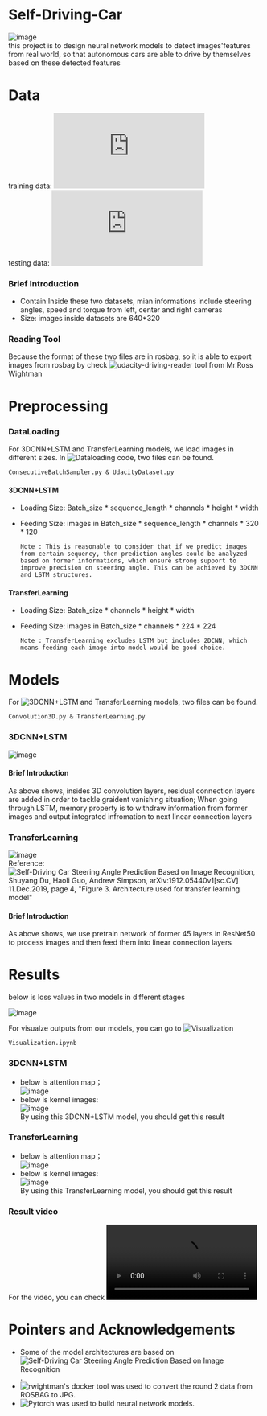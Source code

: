 # Self-Driving-Car
![image](https://github.com/FangLintao/Self-Driving-Car/blob/master/images/introduction.png)  
this project is to design neural network models to detect images'features from real world, so that autonomous cars are able to drive by themselves based on these detected features
# Data
training data: ![Ch2_002](https://github.com/udacity/self-driving-car/blob/master/datasets/CH2/Ch2_002.tar.gz.torrent)  
testing data: ![Ch2_001](https://github.com/udacity/self-driving-car/blob/master/datasets/CH2/Ch2_001.tar.gz.torrent)
### Brief Introduction
* Contain:Inside these two datasets, mian informations include steering angles, speed and torque from left, center and right cameras  
* Size: images inside datasets are 640*320  
### Reading Tool
Because the format of these two files are in rosbag, so it is able to export images from rosbag by check ![udacity-driving-reader tool](https://github.com/rwightman/udacity-driving-reader) from Mr.Ross Wightman 
# Preprocessing
### DataLoading
For 3DCNN+LSTM and TransferLearning models, we load images in different sizes. In ![Dataloading code](https://github.com/FangLintao/Self-Driving-Car/tree/master/DataLoading), two files can be found.

    ConsecutiveBatchSampler.py & UdacityDataset.py

#### 3DCNN+LSTM
* Loading Size: Batch_size * sequence_length * channels * height * width  
* Feeding Size: images in Batch_size * sequence_length * channels * 320 * 120   

      Note : This is reasonable to consider that if we predict images from certain sequency, then prediction angles could be analyzed based on former informations, which ensure strong support to improve precision on steering angle. This can be achieved by 3DCNN and LSTM structures.  

#### TransferLearning
* Loading Size: Batch_size * channels * height * width  
* Feeding Size: images in Batch_size * channels * 224 * 224   

      Note : TransferLearning excludes LSTM but includes 2DCNN, which means feeding each image into model would be good choice.

# Models
For ![3DCNN+LSTM and TransferLearning models](https://github.com/FangLintao/Self-Driving-Car/tree/master/model), two files can be found.

    Convolution3D.py & TransferLearning.py

### 3DCNN+LSTM
![image](https://github.com/FangLintao/Self-Driving-Car/blob/master/images/3DCNN%2BLSTM%20model.png)  
#### Brief Introduction
As above shows, insides 3D convolution layers, residual connection layers are added in order to tackle graident vanishing situation; When going through LSTM, memory property is to withdraw information from former images and output integrated infromation to next linear connection layers
### TransferLearning
![image](https://github.com/FangLintao/Self-Driving-Car/blob/master/images/TL%20model.png)  
Reference: ![Self-Driving Car Steering Angle Prediction Based on Image Recognition](https://arxiv.org/abs/1912.05440), Shuyang Du, Haoli Guo, Andrew Simpson, arXiv:1912.05440v1[sc.CV] 11.Dec.2019, page 4, "Figure 3. Architecture used for transfer learning model"  
#### Brief Introduction
As above shows, we use pretrain network of former 45 layers in ResNet50 to process images and then feed them into linear connection layers
# Results
below is loss values in two models in different stages  

![image](https://github.com/FangLintao/Self-Driving-Car/blob/master/images/result.png)  

For visualze outputs from our models, you can go to ![Visualization](https://github.com/FangLintao/Self-Driving-Car/tree/master/Visualization)

    Visualization.ipynb

### 3DCNN+LSTM
* below is attention map；  
![image](https://github.com/FangLintao/Self-Driving-Car/blob/master/images/3DCNN.png)  
* below is kernel images:  
![image](https://github.com/FangLintao/Self-Driving-Car/blob/master/images/CNN3D%2BLSTM%20-%20kernel.png)  
By using this 3DCNN+LSTM model, you should get this result
### TransferLearning
* below is attention map；  
![image](https://github.com/FangLintao/Self-Driving-Car/blob/master/images/TL.png)  
* below is kernel images:  
![image](https://github.com/FangLintao/Self-Driving-Car/blob/master/images/TransferLearning%20-%20kernel.png)  
By using this TransferLearning model, you should get this result  
### Result video
For the video, you can check ![attention map video](https://github.com/FangLintao/Self-Driving-Car/blob/master/images/attention%20video.mp4)
# Pointers and Acknowledgements
* Some of the model architectures are based on ![Self-Driving Car Steering Angle Prediction Based on Image Recognition](https://arxiv.org/abs/1912.05440).
* ![rwightman's docker tool](https://github.com/rwightman/udacity-driving-reader) was used to convert the round 2 data from ROSBAG to JPG.
* ![Pytorch](https://pytorch.org/) was used to build neural network models.









